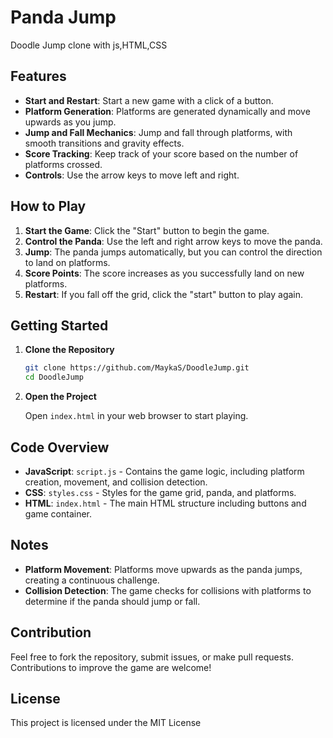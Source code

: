 # Panda Jump

Doodle Jump clone with js,HTML,CSS

## Features

- **Start and Restart**: Start a new game with a click of a button.
- **Platform Generation**: Platforms are generated dynamically and move upwards as you jump.
- **Jump and Fall Mechanics**: Jump and fall through platforms, with smooth transitions and gravity effects.
- **Score Tracking**: Keep track of your score based on the number of platforms crossed.
- **Controls**: Use the arrow keys to move left and right.

## How to Play

1. **Start the Game**: Click the "Start" button to begin the game.
2. **Control the Panda**: Use the left and right arrow keys to move the panda.
3. **Jump**: The panda jumps automatically, but you can control the direction to land on platforms.
4. **Score Points**: The score increases as you successfully land on new platforms.
5. **Restart**: If you fall off the grid, click the "start" button to play again.

## Getting Started

1. **Clone the Repository**

   ```bash
   git clone https://github.com/MaykaS/DoodleJump.git
   cd DoodleJump
   ```

2. **Open the Project**

   Open `index.html` in your web browser to start playing.

## Code Overview

- **JavaScript**: `script.js` - Contains the game logic, including platform creation, movement, and collision detection.
- **CSS**: `styles.css` - Styles for the game grid, panda, and platforms.
- **HTML**: `index.html` - The main HTML structure including buttons and game container.

## Notes

- **Platform Movement**: Platforms move upwards as the panda jumps, creating a continuous challenge.
- **Collision Detection**: The game checks for collisions with platforms to determine if the panda should jump or fall.

## Contribution

Feel free to fork the repository, submit issues, or make pull requests. Contributions to improve the game are welcome!

## License

This project is licensed under the MIT License 
